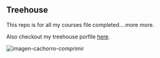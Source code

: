 ## Treehouse

This repo is for all my courses file completed....more more.

Also checkout my treehouse porfile [here](https://teamtreehouse.com/juanlvarez2).

![imagen-cachorro-comprimir](https://user-images.githubusercontent.com/39400936/43082949-9be88c2c-8e95-11e8-9691-3c11a8b42cfc.jpg)

